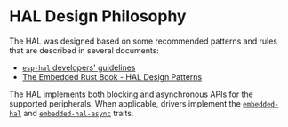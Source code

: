 # HAL Design Philosophy

The HAL was designed based on some recommended patterns and rules that are described in several documents:
- [`esp-hal` developers' guidelines][guidelines]
- [The Embedded Rust Book - HAL Design Patterns][embedded-rust-patterns]

[guidelines]: https://github.com/esp-rs/esp-hal/blob/main/documentation/DEVELOPER-GUIDELINES.md
[embedded-rust-patterns]: https://docs.rust-embedded.org/book/design-patterns/hal/index.html

The HAL implements both blocking and asynchronous APIs for the supported peripherals. When applicable, drivers implement the [`embedded-hal`][embedded-hal] and [`embedded-hal-async`][embedded-hal-async] traits.

[embedded-hal]: https://docs.rs/embedded-hal/latest/embedded_hal/
[embedded-hal-async]: https://docs.rs/embedded-hal-async/latest/embedded_hal_async/
